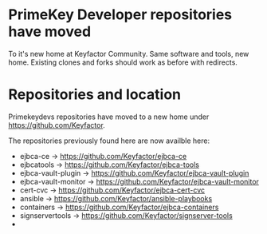# PrimeKey Developer repositories have moved
To it's new home at Keyfactor Community.
Same software and tools, new home. Existing clones and forks should work as before with redirects.

# Repositories and location

Primekeydevs repositories have moved to a new home under https://github.com/Keyfactor.

The repositories previously found here are now availble here:
* ejbca-ce -> https://github.com/Keyfactor/ejbca-ce
* ejbcatools -> https://github.com/Keyfactor/ejbca-tools
* ejbca-vault-plugin -> https://github.com/Keyfactor/ejbca-vault-plugin
* ejbca-vault-monitor -> https://github.com/Keyfactor/ejbca-vault-monitor
* cert-cvc -> https://github.com/Keyfactor/ejbca-cert-cvc
* ansible -> https://github.com/Keyfactor/ansible-playbooks
* containers -> https://github.com/Keyfactor/ejbca-containers
* signservertools -> https://github.com/Keyfactor/signserver-tools
* 
